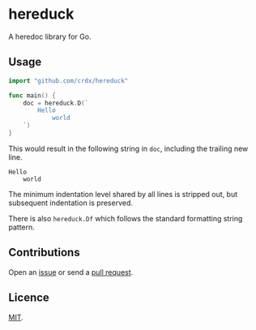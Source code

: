 # hereduck

A heredoc library for Go.

## Usage

```go
import "github.com/crdx/hereduck"

func main() {
    doc = hereduck.D(`
        Hello
            world
    `)
}
```

This would result in the following string in `doc`, including the trailing new line.

```
Hello
    world
```

The minimum indentation level shared by all lines is stripped out, but subsequent indentation is preserved.

There is also `hereduck.Df` which follows the standard formatting string pattern.

## Contributions

Open an [issue](https://github.com/crdx/hereduck/issues) or send a [pull request](https://github.com/crdx/hereduck/pulls).

## Licence

[MIT](LICENCE.md).
